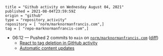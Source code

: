 ```
title = "Github activity on Wednesday August 04, 2021"
published = 2021-08-04T23:59:59Z
origin = "github"
type = "repository_activity"
repository = [ "norm/marknormanfrancis.com",]
tag = [ "repo-marknormanfrancis-com",]
```

* 06:12 — Pushed 2 commits to `main` on [`norm/marknormanfrancis.com`](https://github.com/norm/marknormanfrancis.com) ([diff](https://github.com/norm/marknormanfrancis.com/compare/cf6f48c08286c28fdf98738790fb94ec6d9e5f0b..88a6c6266673bf7ba59a3afb6c5e729fac18778d))
  * [React to tag deletion in GitHub activity](https://github.com/norm/marknormanfrancis.com/commit/c7da3b396256984769847d04848e5477d139d892)
  * [Automatic content updates](https://github.com/norm/marknormanfrancis.com/commit/88a6c6266673bf7ba59a3afb6c5e729fac18778d)
